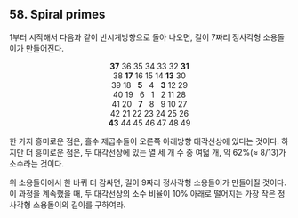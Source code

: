 ## 58. Spiral primes

1부터 시작해서 다음과 같이 반시계방향으로 돌아 나오면, 길이 7짜리 정사각형 소용돌이가 만들어진다.

<p align="center">
  <strong>37</strong> 36 35 34 33 32 <strong>31</strong><br>
  38 <strong>17</strong> 16 15 14 <strong>13</strong> 30<br>
  39 18 &nbsp;&nbsp;<strong>5</strong> &nbsp;&nbsp;4 &nbsp;&nbsp;<strong>3</strong> 12 29<br>
  40 19 &nbsp;&nbsp;6 &nbsp;&nbsp;1 &nbsp;&nbsp;2 11 28<br>
  41 20 &nbsp;&nbsp;<strong>7</strong> &nbsp;&nbsp;8 &nbsp;&nbsp;9 10 27<br>
  42 21 22 23 24 25 26<br>
  <strong>43</strong> 44 45 46 47 48 49
</p>

한 가지 흥미로운 점은, 홀수 제곱수들이 오른쪽 아래방향 대각선상에 있다는 것이다. 하지만 더 흥미로운 점은, 두 대각선상에 있는 열 세 개 수 중 여덟 개, 약 62%(&ap; 8/13)가 소수라는 것이다.

위 소용돌이에서 한 바퀴 더 감싸면, 길이 9짜리 정사각형 소용돌이가 만들어질 것이다. 이 과정을 계속했을 때, 두 대각선상의 소수 비율이 10% 아래로 떨어지는 가장 작은 정사각형 소용돌이의 길이를 구하여라.
